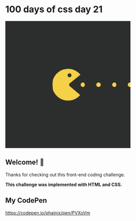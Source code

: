 # 100 days of css day 21

![Header/intro section ](../design/PacMan.png)

## Welcome! 👋 

Thanks for checking out this front-end coding challenge. 

**This challenge was implemented with HTML and CSS.**

## My CodePen
https://codepen.io/phainix/pen/PVXoVm